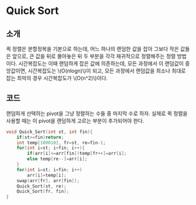 # Quick Sort

## 소개

퀵 정렬은 분할정복을 기본으로 하는데, 어느 하나의 랜덤한 값을 잡아 그보다 작은 값들은 앞으로, 큰 값을 뒤로 몰아놓은 뒤 두 부분을 각각 재귀적으로 정렬해주는 정렬 방법이다. 시간복잡도는 이때 랜덤하게 잡은 값에 의존하는데, 모든 과정에서 이 랜덤값이 중앙값이면, 시간복잡도는 \\(O(nlogn)\\)이 되고, 모든 과정에서 랜덤값을 최소나 최대로 잡는 최악의 경우 시간복잡도가 \\(O(n^2)\\)이다. 

## 코드
 랜덤하게 선택하는 pivot을 그냥 정렬하는 수들 중 마지막 수로 하자. 실제로 퀵 정렬을 사용할 때는 이 pivot을 랜덤하게 고르는 부분이 추가되어야 한다.
```c++
void Quick_Sort(int st, int fin){
    if(st>=fin)return;
    int temp[100010], fr=st, re=fin-1;
    for(int i=st; i<fin; i++){
        if(arr[i]<=arr[fin])temp[fr++]=arr[i];
        else temp[re--]=arr[i];
    }
    for(int i=st; i<fin; i++)
        arr[i]=temp[i];
    swap(arr[fr], arr[fin]);
    Quick_Sort(st, re);
    Quick_Sort(fr, fin);
}
```

